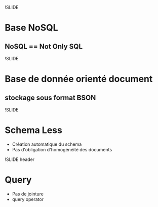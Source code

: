 !SLIDE

# Base NoSQL #

## NoSQL == Not Only SQL ##

!SLIDE

# Base de donnée orienté document #

## stockage sous format BSON ##

!SLIDE

# Schema Less

* Création automatique du schema
* Pas d'obligation d'homogénéité des documents

!SLIDE header

# Query

* Pas de jointure
* query operator
